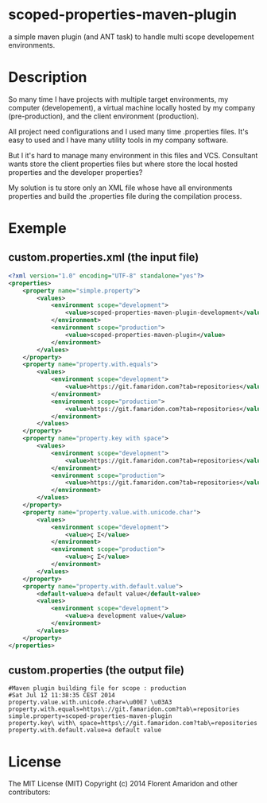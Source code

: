scoped-properties-maven-plugin
==============================

a simple maven plugin (and ANT task) to handle multi scope developement environments.

# Description 

So many time I have projects with multiple target environments, my computer (developement), a virtual machine locally hosted by my company (pre-production), and the client environment (production).

All project need configurations and I used many time .properties files. It's easy to used and I have many utility tools in my company software. 

But I it's hard to manage many environment in this files and VCS. Consultant wants store the client properties files but where store the local hosted properties and the developer properties?

My solution is tu store only an XML file whose have all environments properties and build the .properties file during the compilation process. 


# Exemple
## custom.properties.xml (the input file)

```xml
<?xml version="1.0" encoding="UTF-8" standalone="yes"?>
<properties>
    <property name="simple.property">
        <values>
            <environment scope="development">
                <value>scoped-properties-maven-plugin-development</value>
            </environment>
            <environment scope="production">
                <value>scoped-properties-maven-plugin</value>
            </environment>
        </values>
    </property>
    <property name="property.with.equals">
        <values>
            <environment scope="development">
                <value>https://git.famaridon.com?tab=repositories</value>
            </environment>
            <environment scope="production">
                <value>https://git.famaridon.com?tab=repositories</value>
            </environment>
        </values>
    </property>
    <property name="property.key with space">
        <values>
            <environment scope="development">
                <value>https://git.famaridon.com?tab=repositories</value>
            </environment>
            <environment scope="production">
                <value>https://git.famaridon.com?tab=repositories</value>
            </environment>
        </values>
    </property>
    <property name="property.value.with.unicode.char">
        <values>
            <environment scope="development">
                <value>ç Σ</value>
            </environment>
            <environment scope="production">
                <value>ç Σ</value>
            </environment>
        </values>
    </property>
    <property name="property.with.default.value">
        <default-value>a default value</default-value>
        <values>
            <environment scope="development">
                <value>a development value</value>
            </environment>
        </values>
    </property>
</properties>

```

## custom.properties (the output file)
```
#Maven plugin building file for scope : production
#Sat Jul 12 11:38:35 CEST 2014
property.value.with.unicode.char=\u00E7 \u03A3
property.with.equals=https\://git.famaridon.com?tab\=repositories
simple.property=scoped-properties-maven-plugin
property.key\ with\ space=https\://git.famaridon.com?tab\=repositories
property.with.default.value=a default value

```


# License

The MIT License (MIT) Copyright (c) 2014 Florent Amaridon and other contributors:


